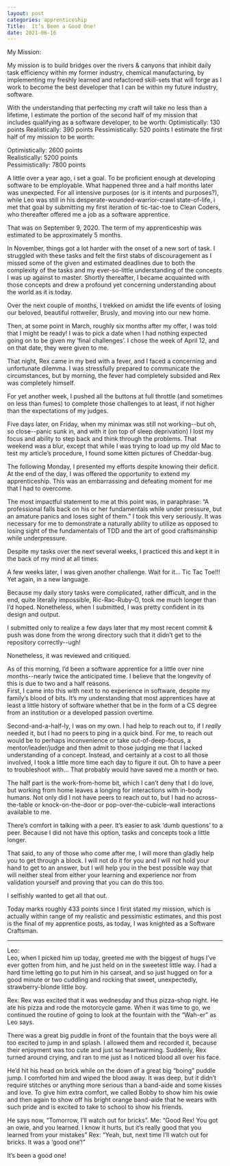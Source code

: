 ```yaml
---
layout: post 
categories: apprenticeship
Title:  It’s Been a Good One!
date: 2021-06-16
---
```


My Mission:  

My mission is to build bridges over the rivers & canyons that inhibit daily task efficiency within my former industry, chemical manufacturing, by implementing my freshly learned and refactored skill-sets that will forge as I work to become the best developer that I can be within my future industry, software.

With the understanding that perfecting my craft will take no less than a lifetime, I estimate the portion of the second half of my mission that includes qualifying as a software developer, to be worth: Optimistically: 130 points Realistically: 390 points Pessimistically: 520 points
I estimate the first half of my mission to be worth: 

Optimistically:     2600 points  
Realistically:      5200 points  
Pessimistically:    7800 points  

A little over a year ago, i set a goal.  To be proficient enough at developing software to be employable.  What happened three and a half months later was unexpected.  For all intensive purposes (or is it intents and purposes?), while Leo was still in his desperate-wounded-warrior-crawl state-of-life, i met that goal by submitting my first iteration of tic-tac-toe to Clean Coders, who thereafter offered me a job as a software apprentice.

That was on September 9, 2020.  The term of my apprenticeship was estimated to be approximately 5 months.

In November, things got a lot harder with the onset of a new sort of task.  I struggled with these tasks and felt the first stabs of discouragement as I missed some of the given and estimated deadlines due to both the complexity of the tasks and my ever-so-little understanding of the concepts I was up against to master.  Shortly thereafter, I became acquainted with those concepts and drew a profound yet concerning understanding about the world as it is today.

Over the next couple of months, I trekked on amidst the life events of losing our beloved, beautiful rottweiler, Brusly, and moving into our new home.

Then, at some point in March, roughly six months after my offer, I was told that I might be ready!  I was to pick a date when I had nothing expected going on to be given my ‘final challenges’.  I chose the week of April 12, and on that date, they were given to me.

That night, Rex came in my bed with a fever, and I faced a concerning and unfortunate dilemma.  I was stressfully prepared to communicate the circumstances, but by morning, the fever had completely subsided and Rex was completely himself.

For yet another week, I pushed all the buttons at full throttle (and sometimes on less than fumes) to complete those challenges to at least, if not higher than the expectations of my judges.

Five days later, on Friday, when my minimax was still not working--but oh, so close--panic sunk in, and with it (on top of sleep deprivation) I lost my focus and ability to step back and think through the problems.  That weekend was a blur, except that while I was trying to load up my old Mac to test my article’s procedure, I found some kitten pictures of Cheddar-bug.

The following Monday, I presented my efforts despite knowing their deficit.  At the end of the day, I was offered the opportunity to extend my apprenticeship.  This was an embarrassing and defeating moment for me that I had to overcome.

The most impactful statement to me at this point was, in paraphrase: “A professional falls back on his or her fundamentals while under pressure, but an amature panics and loses sight of them.”  I took this very seriously.  It was necessary for me to demonstrate a naturally ability to utilize as opposed to losing sight of the fundamentals of TDD and the art of good craftsmanship while underpressure.

Despite my tasks over the next several weeks, I practiced this and kept it in the back of my mind at all times.

A few weeks later, I was given another challenge.  Wait for it… Tic Tac Toe!!!  Yet again, in a new language.

Because my daily story tasks were complicated, rather difficult, and in the end, quite literally impossible, Ric-Rac-Ruby-O, took me much longer than I’d hoped.  Nonetheless, when I submitted, I was pretty confident in its design and output.

I submitted only to realize a few days later that my most recent commit & push was done from the wrong directory such that it didn’t get to the repository correctly--ugh!

Nonetheless, it was reviewed and critiqued.

As of this morning, I’d been a software apprentice for a little over nine months--nearly twice the anticipated time.  I believe that the longevity of this is due to two and a half reasons.  
First, I came into this with next to no experience in software, despite my family’s blood of bits.  It’s my understanding that most apprentices have at least a little history of software whether that be in the form of a CS degree from an institution or a developed passion overtime.

Second-and-a-half-ly, I was on my own.  I had help to reach out to, if I *really* needed it, but I had no peers to ping in a quick bind.  For me, to reach out would be to perhaps inconvenience or take out-of-deep-focus, a mentor/leader/judge and then admit to those judging me that I lacked understanding of a concept.  Instead, and certainly at a cost to all those involved, I took a little more time each day to figure it out.  Oh to have a peer to troubleshoot with…  That probably would have saved me a month or two.

The half part is the work-from-home bit, which I can’t deny that I do love, but working from home leaves a longing for interactions with in-body humans.  Not only did I not have peers to reach out to, but I had no across-the-table or knock-on-the-door or pop-over-the-cubicle-wall interactions available to me.

There’s comfort in talking with a peer.  It’s easier to ask ‘dumb questions’ to a peer.  Because I did not have this option, tasks and concepts took a little longer.

That said, to any of those who come after me, I will more than gladly help you to get through a block.  I will not do it for you and I will not hold your hand to get to an answer, but I will help you in the best possible way that will neither steal from either your learning and experience nor from validation yourself and proving that you can do this too.

I selfishly wanted to get all that out.

Today marks roughly 433 points since I first stated my mission, which is actually within range of my realistic and pessimistic estimates, and this post is the final of my apprentice posts, as today, I was knighted as a Software Craftsman.

---

Leo:  
Leo, when I picked him up today, greeted me with the biggest of hugs I’ve ever gotten from him, and he just held on in the sweetest little way.  I had a hard time letting go to put him in his carseat, and so just hugged on for a good minute or two cuddling and rocking that sweet, unexpectedly, strawberry-blonde little boy.

Rex:
Rex was excited that it was wednesday and thus pizza-shop night.  He ate his pizza and rode the motorcycle game.  When it was time to go, we continued the routine of going to look at the fountain with the “Wah-er” as Leo says.

There was a great big puddle in front of the fountain that the boys were all too excited to jump in and splash.  I allowed them and recorded it, because their enjoyment was too cute and just so heartwarming.  Suddenly, Rex turned around crying, and ran to me just as I noticed blood all over his face.

He’d hit his head on brick while on the down of a great big “boing” puddle jump.  I comforted him and wiped the blood away.  It was deep, but it didn’t require stitches or anything more serious than a band-aide and some kisses and love.  To give him extra comfort, we called Bobby to show him his owie and then again to show off his bright orange band-aide that he wears with such pride and is excited to take to school to show his friends.

He says now, “Tomorrow, I’ll watch out for bricks”.
Me:  “Good Rex!  You got an owie, and you learned.  I know it hurts, but it’s really good that you learned from your mistakes”
Rex:  “Yeah, but, next time I’ll watch out for bricks.  It was a ‘good one’!”

It’s been a good one!
